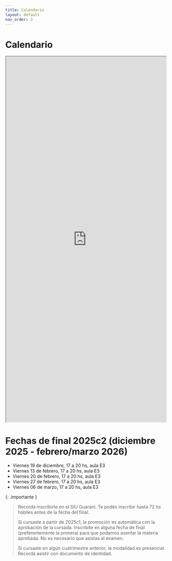```yaml
---
title: Calendario
layout: default
nav_order: 3
---
```


# Calendario

<iframe src="https://docs.google.com/spreadsheets/d/e/2PACX-1vQhesbxSV8zpjqzfsy3eZbOAOQTSlwDuoFqAhpe_Rapz4dXHvbkeg7v0lsbl_ez3bI5xKzvYUwLnY8v/pubhtml?gid=1580340338&single=true" style="width: 100%; height: 1150px"></iframe>

# Fechas de final 2025c2 (diciembre 2025 - febrero/marzo 2026)

*  Viernes 19 de diciembre, 17 a 20 hs, aula E3
*  Viernes 13 de febrero, 17 a 20 hs, aula E3
*  Viernes 20 de febrero, 17 a 20 hs, aula E3
*  Viernes 27 de febrero, 17 a 20 hs, aula E3
*  Viernes 06 de marzo, 17 a 20 hs, aula E3

{: .importante }
> Recordá inscribirte en el SIU Guaraní. Te podés inscribir hasta 72 hs hábiles antes de la fecha del final.
>
> Si cursaste a partir de 2025c1, la promoción es automática con la aprobación de la cursada. Inscribite en alguna fecha de final (preferentemente la primera) para que podamos asentar la materia aprobada. No es necesario que asistas al examen.
>
> Si cursaste en algún cuatrimestre anterior, la modalidad es presencial. Recordá asistir con documento de identidad.
